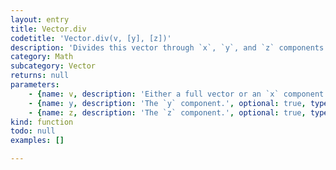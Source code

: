 ```yaml
---
layout: entry
title: Vector.div
codetitle: 'Vector.div(v, [y], [z])'
description: 'Divides this vector through `x`, `y`, and `z` components or another vector.'
category: Math
subcategory: Vector
returns: null
parameters:
    - {name: v, description: 'Either a full vector or an `x` component.', optional: false, type: [Vector, Number]}
    - {name: y, description: 'The `y` component.', optional: true, type: [Number]}
    - {name: z, description: 'The `z` component.', optional: true, type: [Number]}
kind: function
todo: null
examples: []

---
```

